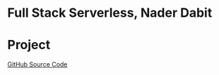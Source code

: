 # Full Stack Serverless, Nader Dabit

# Project

[GitHub Source Code](https://github.com/dabit3/full-stack-serverless-code)
